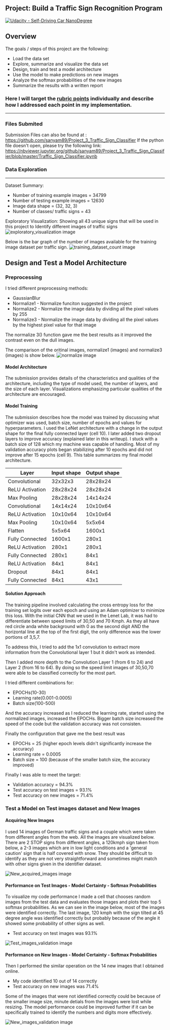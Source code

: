 
## Project: Build a Traffic Sign Recognition Program
[![Udacity - Self-Driving Car NanoDegree](https://s3.amazonaws.com/udacity-sdc/github/shield-carnd.svg)](http://www.udacity.com/drive)

Overview
---
The goals / steps of this project are the following:
* Load the data set
* Explore, summarize and visualize the data set
* Design, train and test a model architecture
* Use the model to make predictions on new images
* Analyze the softmax probabilities of the new images
* Summarize the results with a written report


### Here I will target the [rubric points](https://review.udacity.com/#!/rubrics/481/view) individually and describe how I addressed each point in my implementation.
---
### Files Submited
   Submission Files can also be found at : https://github.com/sanyam89/Project_3_Traffic_Sign_Classifier
   If the python file doesn't open, please try the following link: https://nbviewer.jupyter.org/github/sanyam89/Project_3_Traffic_Sign_Classifier/blob/master/Traffic_Sign_Classifier.ipynb
### Data Exploration
---
Dataset Summary: 
* Number of training example images = 34799
* Number of testing example images = 12630
* Image data shape = (32, 32, 3)
* Number of classes/ traffic signs = 43

Exploratory Visualization: Showing all 43 unique signs that will be used in this project to Identify different images of traffic signs
![exploratory_visualization image](./results/exploratory_visualization.png)

Below is the bar graph of the number of images available for the training image dataset per traffic sign.
![training_dataset_count image](./results/training_dataset_count.png)


## Design and Test a Model Architecture

### Preprocessing
I tried different preprocessing methods: 
* GaussianBlur
* Normalize1 - Normalize funciton suggested in the project
* Normalize2 - Normalize the image data by dividing all the pixel values by 255
* Normalize3 - Normalize the image data by dividing all the pixel values by the highest pixel value for that image
    
The normalize 3() function gave me the best results as it improved the contrast even on the dull images.
    
The comparison of the oritinal images, normalize1 (images) and normalize3 (images) is show below.
![normalize image](./results/normalize.png)

#### Model Architecture
	
The submission provides details of the characteristics and qualities of the architecture, including the type of model used, the number of layers, and the size of each layer. Visualizations emphasizing particular qualities of the architecture are encouraged.

#### Model Training
The submission describes how the model was trained by discussing what optimizer was used, batch size, number of epochs and values for hyperparameters.
I used the LeNet architecture with a change in the output shape for the final fully connected layer (cell 10). I later added two dropout layers to improve accuracy (explained later in this writeup). I stuck with a batch size of 128 which my machine was capable of handling. Most of my validation accuracy plots began stabilizing after 10 epochs and did not improve after 15 epochs (cell 9). This table summarizes my final model architecture.

Layer | Input shape | Output shape
----- | ----------- | ------------
Convolutional | 32x32x3 | 28x28x24
ReLU Activation | 28x28x24 | 28x28x24
Max Pooling | 28x28x24 | 14x14x24
Convolutional | 14x14x24 | 10x10x64
ReLU Activation | 10x10x64 | 10x10x64
Max Pooling | 10x10x64 | 5x5x64
Flatten | 5x5x64 | 1600x1
Fully Connected | 1600x1 | 280x1
ReLU Activation | 280x1 | 280x1
Fully Connected | 280x1 | 84x1
ReLU Activation | 84x1 | 84x1
Dropout | 84x1 | 84x1
Fully Connected | 84x1 | 43x1

#### Solution Approach
The training pipeline involved calculating the cross entropy loss for the training set logits over each epoch and using an Adam optimizer to minimize this loss. 
With the initial CNN that we used in the Lenet Lab, it was had to differentiate between speed limits of 30,50 and 70 Kmph. As they all have red circle anda white background with 0 as the second digit AND the horizontal line at the top of the first digit, the only difference was the lower portions of 3,5,7.

To address this, I tried to add the 1x1 convolution to extract more information from the Convolutional layer 1 but it didn't work as intended.

Then I added more depth to the Convolution Layer 1 (from 6 to 24) and Layer 2 (from 16 to 64). By doing so the speed limit images of 30,50,70 were able to be classified correctly for the most part.

I tried different combinations for:
* EPOCHs(10-30)
* Learning rate(0.001-0.0005)
* Batch size(100-500)

And the accuracy increased as I reduced the learning rate, started using the normalized images, increased the EPOCHs. Bigger batch size increased the speed of the code but the validation accuracy was not consisten.

Finally the configuration that gave me the best result was
* EPOCHs = 25 (higher epoch levels didn't significantly increase the accuracy)
* Learning rate = 0.0005
* Batch size = 100 (because of the smaller batch size, the accuracy improved)

Finally I was able to meet the target:
* Validation accuracy = 94.3%
* Test accuracy on test images = 93.1%
* Test accuracy on new images = 71.4%


### Test a Model on Test images dataset and New Images

#### Acquiring New Images
I used 14 images of German traffic signs and a couple which were taken from different angles from the web. All the images are visualized below.
There are 2 STOP signs from different angles, a 120kmph sign taken from below,  a 2-3 images which are in low light conditions and a 'general caution' sign that is half covered with snow. They should be difficult to identify as they are not very straightforward and sometimes might match with other signs given in the identifier dataset.

![New_acquired_images image](./results/New_acquired_images.png)

#### Performance on Test  Images - Model Certainty - Softmax Probabilities
To visualize my code performance I made a cell that chooses random images from the test data and evaluates those images and plots their top 5 softmax probabilities. As we can see in the image below, most of the images were identified correctly. The last image, 120 kmph with the sign tilted at 45 degree angle was identified correctly but probably because of the angle it showed some probability of other signs as well.

* Test accuracy on test images was 93.1%

![Test_images_validation image](./results/Test_images_validation.png)

#### Performance on New Images - Model Certainty - Softmax Probabilities
Then I performed the similar operation on the 14 new images that I obtained online. 

* My code identified 10 out of 14 correctly
* Test accuracy on new images was 71.4%

Some of the images that were not identified correctly could be because of the smaller image size, minute detials from the images were lost while resizing.
The model performance could be improved further if it can be specifically trained to identify the numbers and digits more effectively.

![New_images_validation image](./results/New_images_validation.png)



```python

```
